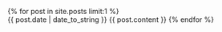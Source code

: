 {% for post in site.posts limit:1 %}	
  {{ post.date | date_to_string }}
  {{ post.content }}
{% endfor %}

